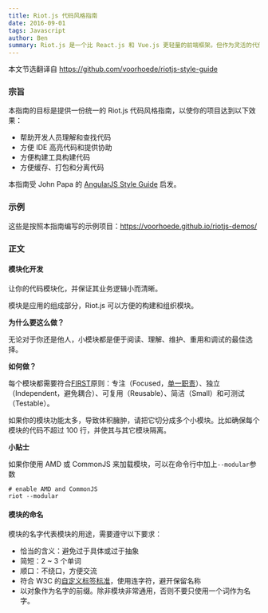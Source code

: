 ```yaml
---
title: Riot.js 代码风格指南
date: 2016-09-01
tags: Javascript
author: Ben
summary: Riot.js 是一个比 React.js 和 Vue.js 更轻量的前端框架。但作为灵活的代价，团队协作时需要一份代码风格指南以保证代码风格的一致。
---
```


本文节选翻译自 https://github.com/voorhoede/riotjs-style-guide

### 宗旨

本指南的目标是提供一份统一的 Riot.js 代码风格指南，以使你的项目达到以下效果：

* 帮助开发人员理解和查找代码
* 方便 IDE 高亮代码和提供协助
* 方便构建工具构建代码
* 方便缓存、打包和分离代码

本指南受 John Papa 的 [AngularJS Style Guide](https://github.com/johnpapa/angular-styleguide) 启发。

### 示例

这些是按照本指南编写的示例项目：https://voorhoede.github.io/riotjs-demos/

### 正文

#### 模块化开发

让你的代码模块化，并保证其业务逻辑小而清晰。

模块是应用的组成部分，Riot.js 可以方便的构建和组织模块。

__为什么要这么做？__

无论对于你还是他人，小模块都是便于阅读、理解、维护、重用和调试的最佳选择。

__如何做？__

每个模块都需要符合[FIRST](https://addyosmani.com/first/)原则：专注（Focused，[单一职责](http://en.wikipedia.org/wiki/Single_responsibility_principle)）、独立（Independent，避免耦合）、可复用（Reusable）、简洁（Small）和可测试（Testable）。

如果你的模块功能太多，导致体积臃肿，请把它切分成多个小模块。比如确保每个模块的代码不超过 100 行，并使其与其它模块隔离。

__小贴士__

如果你使用 AMD 或 CommonJS 来加载模块，可以在命令行中加上`--modular`参数

```
# enable AMD and CommonJS
riot --modular
```

#### 模块的命名

模块的名字代表模块的用途，需要遵守以下要求：

* 恰当的含义：避免过于具体或过于抽象
* 简短：2 ~ 3 个单词
* 顺口：不绕口，方便交流
* 符合 W3C 的[自定义标签标准](https://www.w3.org/TR/custom-elements/)，使用连字符，避开保留名称
* 以对象作为名字的前缀。除非模块非常通用，否则不要只使用一个词作为名字。

